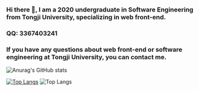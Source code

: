 ### Hi there 👋, I am a 2020 undergraduate in Software Engineering from Tongji University, specializing in web front-end.
### QQ: 3367403241
### If you have any questions about web front-end or software engineering at Tongji University, you can contact me.
![Anurag's GitHub stats](https://github-readme-stats.vercel.app/api?username=wu-hao-ze&show_icons=true&theme=radical)
<!-- [![Readme Card](https://github-readme-stats.vercel.app/api/pin/?username=wu-hao-ze&repo=All-assignments-and-projects-for-software-engineering-courses-at-Tongji-University)](https://github.com/anuraghazra/github-readme-stats) -->
<!-- [![Top Langs](https://github-readme-stats.vercel.app/api/top-langs/?username=wu-hao-ze&layout=donut&exclude_repo=All-assignments-and-projects-for-software-engineering-courses-at-Tongji-University,Tower-Defense-Project-Unity5.5,Shen-Jian-high-level-programming-language-Programming)](https://github.com/anuraghazra/github-readme-stats) -->
[![Top Langs](https://github-readme-stats.vercel.app/api/top-langs/?username=wu-hao-ze&layout=donut)](https://github.com/anuraghazra/github-readme-stats)
![Top Langs](https://github-readme-stats.vercel.app/api/top-langs/?username=anuraghazra&hide=javascript,html)
<!--
**wu-hao-ze/wu-hao-ze** is a ✨ _special_ ✨ repository because its `README.md` (this file) appears on your GitHub profile.

Here are some ideas to get you started:

- 🔭 I’m currently working on ...
- 🌱 I’m currently learning ...
- 👯 I’m looking to collaborate on ...
- 🤔 I’m looking for help with ...
- 💬 Ask me about ...
- 📫 How to reach me: ...
- 😄 Pronouns: ...
- ⚡ Fun fact: ...
-->
